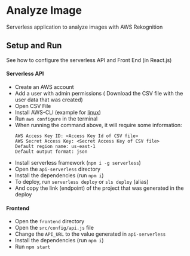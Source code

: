 # Analyze Image
Serverless application to analyze images with AWS Rekognition


## Setup and Run
See how to configure the serverless API and Front End (in React.js)

#### Serverless API
- Create an AWS account
- Add a user with admin permissions ( Download the CSV file with the user data that was created)
- Open CSV File
- Install AWS-CLI (example for [linux](https://docs.aws.amazon.com/pt_br/cli/latest/userguide/install-linux-al2017.html))
- Run `aws configure` in the terminal
- When running the command above, it will require some information:
  ```
  AWS Access Key ID: <Access Key Id of CSV file> 
  AWS Secret Access Key: <Secret Access Key of CSV file> 
  Default region name: us-east-1
  Default output format: json
  ```
- Install serverless framework (`npm i -g serverless`)
- Open the `api-serverless` directory
- Install the dependencies (run `npm i`)
- To deploy, run `serverless deploy` or `sls deploy` (alias)
- And copy the link (endpoint) of the project that was generated in the deploy

#### Frontend
- Open the `frontend` directory
- Open the `src/config/api.js` file
- Change the `API_URL` to the value generated in `api-serverless`
- Install the dependencies (run `npm i`)
- Run `npm start`